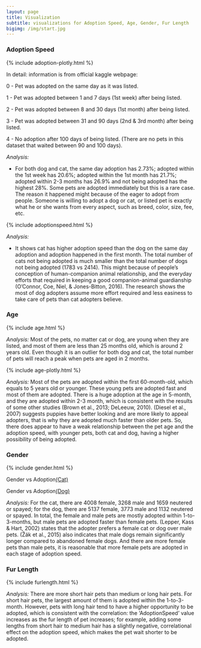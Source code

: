 ```yaml
---
layout: page
title: Visualization
subtitle: visualizations for Adoption Speed, Age, Gender, Fur Length
bigimg: /img/start.jpg
---
```


### Adoption Speed

{% include adoption-plotly.html %}

In detail: information is from official kaggle webpage:

0 - Pet was adopted on the same day as it was listed. 

1 - Pet was adopted between 1 and 7 days (1st week) after being listed. 

2 - Pet was adopted between 8 and 30 days (1st month) after being listed. 

3 - Pet was adopted between 31 and 90 days (2nd & 3rd month) after being listed. 

4 - No adoption after 100 days of being listed. (There are no pets in this dataset that waited between 90 and 100 days).


*Analysis:* 
 * For both dog and cat, the same day adoption has 2.73%; adopted within the 1st week has 20.6%; adopted within the 1st month has 21.7%; adopted within 2-3 months has 26.9% and not being adopted has the highest 28%. Some pets are adopted immediately but this is a rare case. The reason it happened might because of the eager to adopt from people. Someone is willing to adopt a dog or cat, or listed pet is exactly what he or she wants from every aspect, such as breed, color, size, fee, etc. 
 
{% include adoptionspeed.html %}

*Analysis:* 
 * It shows cat has higher adoption speed than the dog on the same day adoption and adoption happened in the first month. The total number of cats not being adopted is much smaller than the total number of dogs not being adopted (1783 vs 2414). This might because of people’s conception of human-companion animal relationship, and the everyday efforts that required in keeping a good companion-animal guardianship (O’Connor, Coe, Niel, & Jones-Bitton, 2016). The research shows the most of dog adopters assume more effort required and less easiness to take care of pets than cat adopters believe.

### Age

{% include age.html %}

*Analysis:* 
Most of the pets, no matter cat or dog, are young when they are listed, and most of them are less than 25 months old, which is around 2 years old. Even though it is an outlier for both dog and cat, the total number of pets will reach a peak when pets are aged in 2 months.

{% include age-plotly.html %}

*Analysis:*
Most of the pets are adopted within the first 60-month-old, which equals to 5 years old or younger. These young pets are adopted fast and most of them are adopted. There is a huge adoption at the age in 5-month, and they are adopted within 2-3 month, which is consistent with the results of some other studies (Brown et al., 2013; DeLeeuw, 2010). (Diesel et al., 2007) suggests puppies have better looking and are more likely to appeal adopters, that is why they are adopted much faster than older pets. So, there does appear to have a weak relationship between the pet age and the adoption speed, with younger pets, both cat and dog, having a higher possibility of being adopted.


### Gender

{% include gender.html %}

Gender vs Adoption[(Cat)](https://juew72.github.io/pet-adoptionspeed/gender-cat)

Gender vs Adoption[(Dog)](https://juew72.github.io/pet-adoptionspeed/gender-dog)

*Analysis:*
For the cat, there are 4008 female, 3268 male and 1659 neutered or spayed; for the dog, there are 5137 female, 3773 male and 1132 neutered or spayed. In total, the female and male pets are mostly adopted within 1-to-3-months, but male pets are adopted faster than female pets. (Lepper, Kass & Hart, 2002) states that the adopter prefers a female cat or dog over male pets. (Žák et al., 2015) also indicates that male dogs remain significantly longer compared to abandoned female dogs. And there are more female pets than male pets, it is reasonable that more female pets are adopted in each stage of adoption speed.


### Fur Length

{% include furlength.html %}

*Analysis:*
There are more short hair pets than medium or long hair pets. For short hair pets, the largest amount of them is adopted within the 1-to-3-month. However, pets with long hair tend to have a higher opportunity to be adopted, which is consistent with the correlation: the ‘AdoptionSpeed’ value increases as the fur length of pet increases; for example, adding some lengths from short hair to medium hair has a slightly negative, correlational effect on the adoption speed, which makes the pet wait shorter to be adopted.

